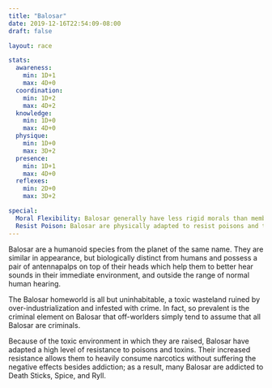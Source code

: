 ```yaml
---
title: "Balosar"
date: 2019-12-16T22:54:09-08:00
draft: false

layout: race

stats:
  awareness:
    min: 1D+1
    max: 4D+0
  coordination:
    min: 1D+2
    max: 4D+2
  knowledge:
    min: 1D+0
    max: 4D+0
  physique:
    min: 1D+0
    max: 3D+2
  presence:
    min: 1D+1
    max: 4D+0
  reflexes:
    min: 2D+0
    max: 3D+2

special:
  Moral Flexibility: Balosar generally have less rigid morals than members of many other species, and find the appeal of profit or power difficult to resist; in these situations, Con and Bargain rolls made against them gain a 1D+1 bonus.
  Resist Poison: Balosar are physically adapted to resist poisons and toxins, and gain a 1D+0 bonus to Stamina rolls to resist their detrimental effects.
---
```


Balosar are a humanoid species from the planet of the same name. They are
similar in appearance, but biologically distinct from humans and possess a pair
of antennapalps on top of their heads which help them to better hear sounds in
their immediate environment, and outside the range of normal human hearing.

The Balosar homeworld is all but uninhabitable, a toxic wasteland ruined by
over-industrialization and infested with crime. In fact, so prevalent is the
criminal element on Balosar that off-worlders simply tend to assume that all
Balosar are criminals.

Because of the toxic environment in which they are raised, Balosar have adapted
a high level of resistance to poisons and toxins. Their increased resistance
allows them to heavily consume narcotics without suffering the negative effects
besides addiction; as a result, many Balosar are addicted to Death Sticks,
Spice, and Ryll.